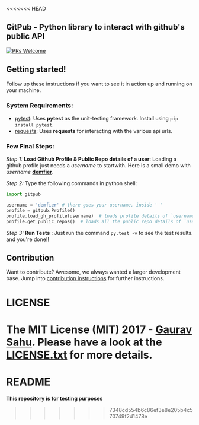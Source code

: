 <<<<<<< HEAD
## GitPub - Python library to interact with github's public API
[![PRs Welcome](https://img.shields.io/badge/PRs-welcome-brightgreen.svg?style=flat-square)](http://makeapullrequest.com)


## Getting started!
Follow up these instructions if you want to see it in action up and running on your machine.

### **System Requirements**:


* [pytest](http://doc.pytest.org/en/latest/): Uses __pytest__ as the unit-testing framework. Install using <code>pip install pytest</code>.
* [requests](https://pypi.python.org/pypi/requests/2.11.1): Uses __requests__ for interacting with the various api urls.




### **Few Final Steps**:


*Step 1:* __Load Github Profile & Public Repo details of a user__: Loading a github profile just needs a _username_ to startwith. Here is a small demo with _username_ [__demfier__](https://github.com/Demfier).<br>

*Step 2:* Type the following commands in python shell:

```python
import gitpub

username = 'demfier' # there goes your username, inside ' '
profile = gitpub.Profile()
profile.load_gh_profile(username)  # loads profile details of `username`
profile.get_public_repos()  # loads all the public repo details of `username`
```

*Step 3:* __Run Tests__ : Just run the command `py.test -v` to see the test results.
   and you're done!!



## Contribution
Want to contribute? Awesome, we always wanted a larger development base. Jump into  [contribution instructions](CONTRIBUTING.md) for further instructions.

# LICENSE
The MIT License (MIT) 2017 - [Gaurav Sahu](https://github.com/demfier). Please have a look at the [LICENSE.txt](https://github.com/Demfier/GitPub/blob/master/LICENSE.txt) for more details.
=======
# README

**This repository is for testing purposes**
>>>>>>> 7348cd554b6c86ef3e8e205b4c570749f2d1478e
